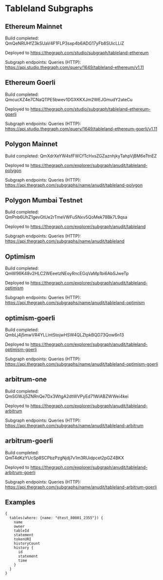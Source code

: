 # Tableland Subgraphs

## Ethereum Mainnet

Build completed: QmQeNRUHfZ3kSUaV4F1FLP3sxp4b6ADG17yFb8SUicLLiZ

Deployed to https://thegraph.com/studio/subgraph/tableland-ethereum

Subgraph endpoints:
Queries (HTTP):     https://api.studio.thegraph.com/query/1649/tableland-ethereum/v1.11


## Ethereum Goerli

Build completed: QmcucXZ4e7CNaQTPE5bwev1DGXKKXJm2WEJGmudY2ateCu

Deployed to https://thegraph.com/studio/subgraph/tableland-ethereum-goerli

Subgraph endpoints:
Queries (HTTP):     https://api.studio.thegraph.com/query/1649/tableland-ethereum-goerli/v1.11


## Polygon Mainnet

Build completed: QmXdrXeYW4sfFWCfTcHxsZGZaznhjkyTahpVjBM6eTtnEZ

Deployed to https://thegraph.com/explorer/subgraph/anudit/tableland-polygon

Subgraph endpoints:
Queries (HTTP):     https://api.thegraph.com/subgraphs/name/anudit/tableland-polygon


## Polygon Mumbai Testnet

Build completed: QmPnb6UhZ1gevGtUe2rTmeVWFuSNxv5QoMek78Bk7L9qsa

Deployed to https://thegraph.com/explorer/subgraph/anudit/tableland

Subgraph endpoints:
Queries (HTTP):     https://api.thegraph.com/subgraphs/name/anudit/tableland


## Optimism

Build completed: QmW96K48v2HLC2WEeetzNEoyRncEGqVaMp1bi6AbSJweTp

Deployed to https://thegraph.com/explorer/subgraph/anudit/tableland-optimism

Subgraph endpoints:
Queries (HTTP):     https://api.thegraph.com/subgraphs/name/anudit/tableland-optimism


## optimism-goerli

Build completed: QmbLj4j5mwVR4YLLintStojwHSW4QLZtpkBQD73Qow6n13

Deployed to https://thegraph.com/explorer/subgraph/anudit/tableland-optimism-goerli

Subgraph endpoints:
Queries (HTTP):     https://api.thegraph.com/subgraphs/name/anudit/tableland-optimism-goerli


## arbitrum-one

Build completed: QmSGWJj5ZNRnQe7Dx3WtgA2dtWVPyEd71WiABZWWei4kei

Deployed to https://thegraph.com/explorer/subgraph/anudit/tableland-arbitrum

Subgraph endpoints:
Queries (HTTP):     https://api.thegraph.com/subgraphs/name/anudit/tableland-arbitrum

## arbitrum-goerli

Build completed: QmT4dKzYUcSp8SCPbzPzgNjdj7v1m3RUidpcet2pGZ4BKX

Deployed to https://thegraph.com/explorer/subgraph/anudit/tableland-arbitrum-goerli

Subgraph endpoints:
Queries (HTTP):     https://api.thegraph.com/subgraphs/name/anudit/tableland-arbitrum-goerli

## Examples

```gql
{
  tables(where: {name: "dtest_80001_2355"}) {
    name
    owner
    tableId
    statement
    tokenURI
    historyCount
    history {
      id
      statement
      time
    }
  }
}
```
